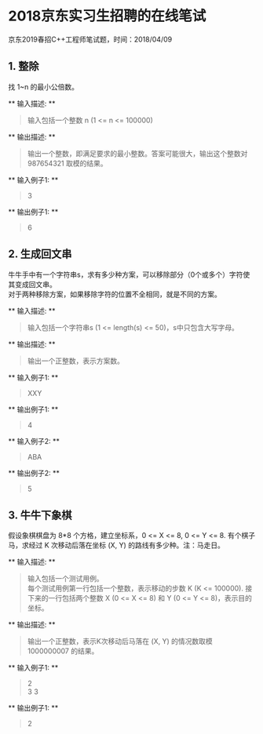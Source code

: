 # 2018京东实习生招聘的在线笔试
京东2019春招C++工程师笔试题，时间：2018/04/09

## 1. 整除
找 1~n 的最小公倍数。

** 输入描述: **
> 输入包括一个整数 n (1 <= n <= 100000)


** 输出描述: **
> 输出一个整数，即满足要求的最小整数。答案可能很大，输出这个整数对 987654321 取模的结果。

** 输入例子1: **
> 3

** 输出例子1: **
> 6


## 2. 生成回文串
牛牛手中有一个字符串s，求有多少种方案，可以移除部分（0个或多个）字符使其变成回文串。  
对于两种移除方案，如果移除字符的位置不全相同，就是不同的方案。

** 输入描述: **
> 输入包括一个字符串s (1 <= length(s) <= 50)，s中只包含大写字母。

** 输出描述: **
> 输出一个正整数，表示方案数。

** 输入例子1: **
> XXY

** 输出例子1: **
> 4

** 输入例子2: **
> ABA

** 输出例子2: **
> 5

## 3. 牛牛下象棋

假设象棋棋盘为 8*8 个方格，建立坐标系，0 <= X <= 8, 0 <= Y <= 8. 有个棋子马，求经过 K 次移动后落在坐标 (X, Y) 的路线有多少种。注：马走日。

** 输入描述: **
> 输入包括一个测试用例。  
每个测试用例第一行包括一个整数，表示移动的步数 K (K <= 100000).
接下来的一行包括两个整数 X (0 <= X <= 8) 和 Y (0 <= Y <= 8)，表示目的坐标。

** 输出描述: **
> 输出一个正整数，表示K次移动后马落在 (X, Y) 的情况数取模 1000000007 的结果。

** 输入例子1: **
> 2  
3 3

** 输出例子1: **
> 2
